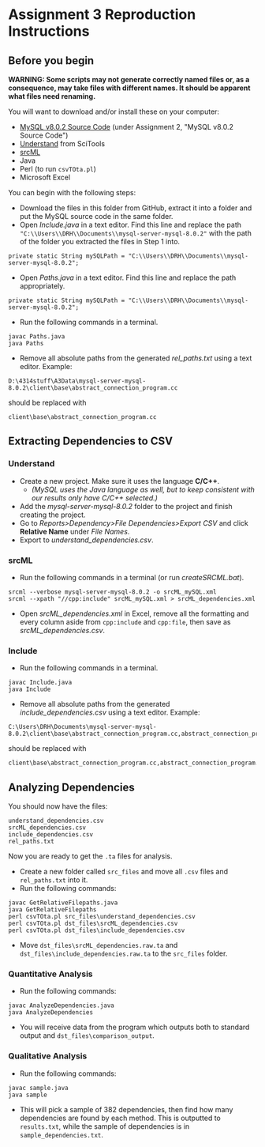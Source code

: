 # Assignment 3 Reproduction Instructions

## Before you begin

**WARNING: Some scripts may not generate correctly named files or, as a consequence, may take files with different names. It should be apparent what files need renaming.**

You will want to download and/or install these on your computer:
* [MySQL v8.0.2 Source Code](https://wiki.eecs.yorku.ca/course_archive/2017-18/F/4314/protected:assign:desc) (under Assignment 2, "MySQL v8.0.2 Source Code")
* [Understand](https://scitools.com/non-commercial-license/) from SciTools
* [srcML](http://www.srcml.org/)
* Java
* Perl (to run ``csvTOta.pl``)
* Microsoft Excel

You can begin with the following steps:

* Download the files in this folder from GitHub, extract it into a folder and put the MySQL source code in the same folder.
* Open _Include.java_ in a text editor. Find this line and replace the path ``"C:\\Users\\DRH\\Documents\\mysql-server-mysql-8.0.2"`` with the path of the folder you extracted the files in Step 1 into.
```
private static String mySQLPath = "C:\\Users\\DRH\\Documents\\mysql-server-mysql-8.0.2";
```
* Open _Paths.java_ in a text editor. Find this line and replace the path appropriately.
```
private static String mySQLPath = "C:\\Users\\DRH\\Documents\\mysql-server-mysql-8.0.2";
```
* Run the following commands in a terminal.
```
javac Paths.java
java Paths
```
* Remove all absolute paths from the generated _rel_paths.txt_ using a text editor.
Example:
```
D:\4314stuff\A3Data\mysql-server-mysql-8.0.2\client\base\abstract_connection_program.cc
```
should be replaced with
```
client\base\abstract_connection_program.cc
```

## Extracting Dependencies to CSV
### Understand
* Create a new project. Make sure it uses the language **C/C++**.
   * _(MySQL uses the Java language as well, but to keep consistent with our results only have C/C++ selected.)_
* Add the _mysql-server-mysql-8.0.2_ folder to the project and finish creating the project.
* Go to _Reports>Dependency>File Dependencies>Export CSV_ and click **Relative Name** under _File Names_.
* Export to _understand_dependencies.csv_.
### srcML
* Run the following commands in a terminal (or run _createSRCML.bat_).
```
srcml --verbose mysql-server-mysql-8.0.2 -o srcML_mySQL.xml
srcml --xpath "//cpp:include" srcML_mySQL.xml > srcML_dependencies.xml
```
* Open _srcML_dependencies.xml_ in Excel, remove all the formatting and every column aside from ``cpp:include`` and ``cpp:file``, then save as _srcML_dependencies.csv_.

### Include
* Run the following commands in a terminal.
```
javac Include.java
java Include
```
* Remove all absolute paths from the generated _include_dependencies.csv_ using a text editor.
Example:
```
C:\Users\DRH\Documents\mysql-server-mysql-8.0.2\client\base\abstract_connection_program.cc,abstract_connection_program.h
```
should be replaced with
```
client\base\abstract_connection_program.cc,abstract_connection_program.h
```

## Analyzing Dependencies
You should now have the files:
```
understand_dependencies.csv
srcML_dependencies.csv
include_dependencies.csv
rel_paths.txt
```
Now you are ready to get the ``.ta`` files for analysis.
* Create a new folder called ``src_files`` and move all ``.csv`` files and ``rel_paths.txt`` into it.
* Run the following commands:
```
javac GetRelativeFilepaths.java
java GetRelativeFilepaths
perl csvTOta.pl src_files\understand_dependencies.csv
perl csvTOta.pl dst_files\srcML_dependencies.csv
perl csvTOta.pl dst_files\include_dependencies.csv
```
* Move ``dst_files\srcML_dependencies.raw.ta`` and ``dst_files\include_dependencies.raw.ta`` to the ``src_files`` folder.

### Quantitative Analysis
* Run the following commands:
```
javac AnalyzeDependencies.java
java AnalyzeDependencies
```
* You will receive data from the program which outputs both to standard output and ``dst_files\comparison_output``.

### Qualitative Analysis
* Run the following commands:
```
javac sample.java
java sample
```
* This will pick a sample of 382 dependencies, then find how many dependencies are found by each method. This is outputted to  ``results.txt``, while the sample of dependencies is in ``sample_dependencies.txt``.
